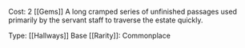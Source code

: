 Cost: 2 [[Gems]]
A long cramped series of unfinished passages used primarily by the servant staff to traverse the estate quickly.

Type: [[Hallways]]
Base [[Rarity]]: Commonplace